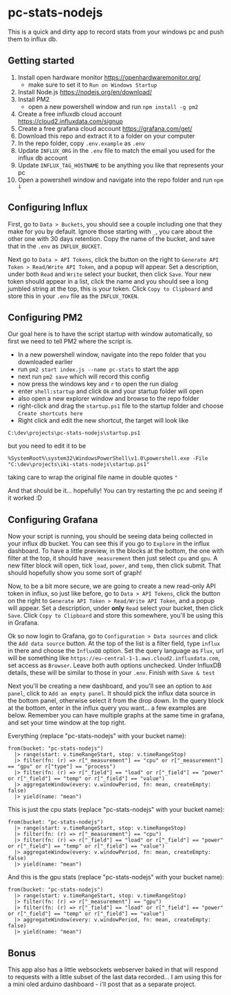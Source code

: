 # pc-stats-nodejs

This is a quick and dirty app to record stats from your windows pc and push them to influx db.

## Getting started

1. Install open hardware monitor https://openhardwaremonitor.org/
   - make sure to set it to `Run on Windows Startup`
2. Install Node.js https://nodejs.org/en/download/
3. Install PM2
   - open a new powershell window and run `npm install -g pm2`
4. Create a free influxdb cloud account https://cloud2.influxdata.com/signup
5. Create a free grafana cloud account https://grafana.com/get/
6. Download this repo and extract it to a folder on your computer
7. In the repo folder, copy `.env.example` as `.env`
8. Update `INFLUX_ORG` in the `.env` file to match the email you used for the influx db account
9. Update `INFLUX_TAG_HOSTNAME` to be anything you like that represents your pc
10. Open a powershell window and navigate into the repo folder and run `npm i`

## Configuring Influx

First, go to `Data > Buckets`, you should see a couple including one that they make for you by default. Ignore those starting with `_`, you care about the other one with 30 days retention. Copy the name of the bucket, and save that in the `.env` as `INFLUX_BUCKET`.

Next go to `Data > API Tokens`, click the button on the right to `Generate API Token > Read/Write API Token`, and a popup will appear. Set a description, under both `Read` and `Write` select your bucket, then click `Save`. Your new token should appear in a list, click the name and you should see a long jumbled string at the top, this is your token. Click `Copy to Clipboard` and store this in your `.env` file as the `INFLUX_TOKEN`.

## Configuring PM2

Our goal here is to have the script startup with window automatically, so first we need to tell PM2 where the script is.

- In a new powershell window, navigate into the repo folder that you downloaded earlier
- run `pm2 start index.js --name pc-stats` to start the app
- next run `pm2 save` which will record this config
- now press the windows key and `r` to open the run dialog
- enter `shell:startup` and click `Ok` and your startup folder will open
- also open a new explorer window and browse to the repo folder
- right-click and drag the `startup.ps1` file to the startup folder and choose `Create shortcuts here`
- Right click and edit the new shortcut, the target will look like 
```
C:\dev\projects\pc-stats-nodejs\startup.ps1
```
but you need to edit it to be 
```
%SystemRoot%\system32\WindowsPowerShell\v1.0\powershell.exe -File "C:\dev\projects\iki-stats-nodejs\startup.ps1"
```
taking care to wrap the original file name in double quotes `"`

And that should be it... hopefully! You can try restarting the pc and seeing if it worked :D

## Configuring Grafana

Now your script is running, you should be seeing data being collected in your influx db bucket. You can see this if you go to `Explore` in the influx dashboard. To have a little preview, in the blocks at the bottom, the one with filter at the top, it should have `_measurement` then just select `cpu` and `gpu`. A new filter block will open, tick `load`, `power`, and `temp`, then click submit. That should hopefully show you some sort of graph!

Now, to be a bit more secure, we are going to create a new read-only API token in influx, so just like before, go to `Data > API Tokens`, click the button on the right to `Generate API Token > Read/Write API Token`, and a popup will appear. Set a description, under **only** `Read` select your bucket, then click `Save`. Click `Copy to Clipboard` and store this somewhere, you'll be using this in Grafana.

Ok so now login to Grafana, go to `Configuration > Data sources` and click the `Add data source` button. At the top of the list is a filter field, type `influx` in there and choose the `InfluxDB` option. Set the query language as `Flux`, url will be something like `https://eu-central-1-1.aws.cloud2.influxdata.com`, set access as `Browser`. Leave both auth options unchecked. Under InfluxDB details, these will be similar to those in your `.env`. Finish with `Save & test`

Next you'll be creating a new dashboard, and you'll see an option to `Add panel`, click to `Add an empty panel`. It should pick the influx data source in the bottom panel, otherwise select it from the drop down. In the query block at the bottom, enter in the influx query you want... a few examples are below. Remember you can have multiple graphs at the same time in grafana, and set your time window at the top right. 

Everything (replace "pc-stats-nodejs" with your bucket name):

```
from(bucket: "pc-stats-nodejs")
  |> range(start: v.timeRangeStart, stop: v.timeRangeStop)
  |> filter(fn: (r) => r["_measurement"] == "cpu" or r["_measurement"] == "gpu" or r["type"] == "process")
  |> filter(fn: (r) => r["_field"] == "load" or r["_field"] == "power" or r["_field"] == "temp" or r["_field"] == "value")
  |> aggregateWindow(every: v.windowPeriod, fn: mean, createEmpty: false)
  |> yield(name: "mean")
```

This is just the cpu stats (replace "pc-stats-nodejs" with your bucket name):

```
from(bucket: "pc-stats-nodejs")
  |> range(start: v.timeRangeStart, stop: v.timeRangeStop)
  |> filter(fn: (r) => r["_measurement"] == "cpu")
  |> filter(fn: (r) => r["_field"] == "load" or r["_field"] == "power" or r["_field"] == "temp" or r["_field"] == "value")
  |> aggregateWindow(every: v.windowPeriod, fn: mean, createEmpty: false)
  |> yield(name: "mean")
```

And this is the gpu stats (replace "pc-stats-nodejs" with your bucket name):

```
from(bucket: "pc-stats-nodejs")
  |> range(start: v.timeRangeStart, stop: v.timeRangeStop)
  |> filter(fn: (r) => r["_measurement"] == "gpu")
  |> filter(fn: (r) => r["_field"] == "load" or r["_field"] == "power" or r["_field"] == "temp" or r["_field"] == "value")
  |> aggregateWindow(every: v.windowPeriod, fn: mean, createEmpty: false)
  |> yield(name: "mean")
```

## Bonus

This app also has a little websockets webserver baked in that will respond to requests with a little subset of the last data recorded... I am using this for a mini oled arduino dashboard - i'll post that as a separate project.
